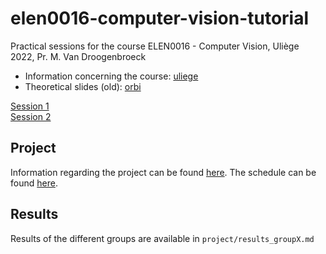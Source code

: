 # elen0016-computer-vision-tutorial

Practical sessions for the course ELEN0016 - Computer Vision, Uliège 2022, Pr. M. Van Droogenbroeck

- Information concerning the course: [uliege](https://www.programmes.uliege.be/cocoon/20212022/cours/ELEN0016-2.html)  
- Theoretical slides (old): [orbi](https://orbi.uliege.be/handle/2268/184667)  

[Session 1](notebooks/tutorial1/cv_tp1.ipynb)  
[Session 2](notebooks/tutorial2/cv_tp2.ipynb)  
<!-- [Session 3](notebooks/tutorial3/cv_tp3.ipynb)  
[Session 4](notebooks/tutorial4/cv_tp4.ipynb) -->

## Project

Information regarding the project can be found [here](project/).
The schedule can be found [here](https://github.com/rvandeghen/elen0016-computer-vision-tp/tree/master/project/SCHEDULE.md).

## Results

Results of the different groups are available in `project/results_groupX.md`